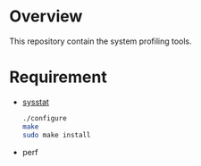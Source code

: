 # Overview
This repository contain the system profiling tools.

# Requirement
- [sysstat](https://github.com/sysstat/sysstat)
    ```bash
    ./configure
    make
    sudo make install
    ```
- perf